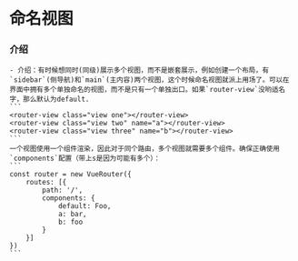 # 命名视图

### 介绍
    - 介绍：有时候想同时(同级)展示多个视图，而不是嵌套展示，例如创建一个布局，有`sidebar`(侧导航)和`main`(主内容)两个视图，这个时候命名视图就派上用场了。可以在界面中拥有多个单独命名的视图，而不是只有一个单独出口。如果`router-view`没哟适名字，那么默认为default.
    ```
    <router-view class="view one"></router-view>
    <router-view class="view two" name="a"></router-view>
    <router-view class="view three" name="b"></router-view>
    ```
    一个视图使用一个组件渲染，因此对于同个路由，多个视图就需要多个组件。确保正确使用`components`配置（带上s是因为可能有多个）：
    ```
    const router = new VueRouter({
        routes: [{
            path: '/',
            components: {
                default: Foo,
                a: bar,
                b: foo
            }
        }]
    })
    ```